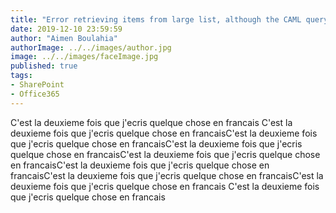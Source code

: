 ```yaml
---
title: "Error retrieving items from large list, although the CAML query has a row limit"
date: 2019-12-10 23:59:59
author: "Aimen Boulahia"
authorImage: ../../images/author.jpg
image: ../../images/faceImage.jpg
published: true
tags: 
- SharePoint
- Office365
---
```


C'est la deuxieme fois que j'ecris quelque chose en francais C'est la deuxieme fois que j'ecris quelque chose en francaisC'est la deuxieme fois que j'ecris quelque chose en francaisC'est la deuxieme fois que j'ecris quelque chose en francaisC'est la deuxieme fois que j'ecris quelque chose en francaisC'est la deuxieme fois que j'ecris quelque chose en francaisC'est la deuxieme fois que j'ecris quelque chose en francaisC'est la deuxieme fois que j'ecris quelque chose en francais C'est la deuxieme fois que j'ecris quelque chose en francais